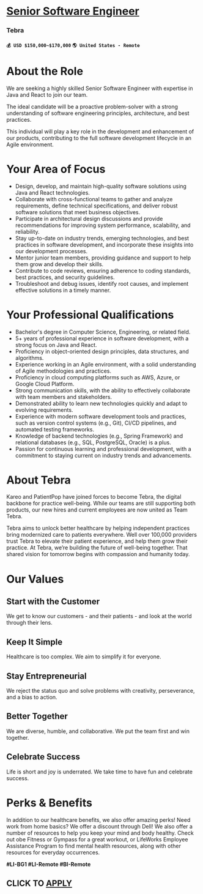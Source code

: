 # [Senior Software Engineer](https://www.remotewlb.com/apply/senior-software-engineer-111062)  
### Tebra  
#### `💰 USD $150,000~$170,000` `🌎 United States - Remote`  

# About the Role

We are seeking a highly skilled Senior Software Engineer with expertise in Java and React to join our team.

The ideal candidate will be a proactive problem-solver with a strong understanding of software engineering principles, architecture, and best practices.

This individual will play a key role in the development and enhancement of our products, contributing to the full software development lifecycle in an Agile environment.

# Your Area of Focus

  * Design, develop, and maintain high-quality software solutions using Java and React technologies.
  * Collaborate with cross-functional teams to gather and analyze requirements, define technical specifications, and deliver robust software solutions that meet business objectives.
  * Participate in architectural design discussions and provide recommendations for improving system performance, scalability, and reliability.
  * Stay up-to-date on industry trends, emerging technologies, and best practices in software development, and incorporate these insights into our development processes.
  * Mentor junior team members, providing guidance and support to help them grow and develop their skills.
  * Contribute to code reviews, ensuring adherence to coding standards, best practices, and security guidelines.
  * Troubleshoot and debug issues, identify root causes, and implement effective solutions in a timely manner.

# Your Professional Qualifications

  * Bachelor's degree in Computer Science, Engineering, or related field.
  * 5+ years of professional experience in software development, with a strong focus on Java and React.
  * Proficiency in object-oriented design principles, data structures, and algorithms.
  * Experience working in an Agile environment, with a solid understanding of Agile methodologies and practices.
  * Proficiency in cloud computing platforms such as AWS, Azure, or Google Cloud Platform.
  * Strong communication skills, with the ability to effectively collaborate with team members and stakeholders.
  * Demonstrated ability to learn new technologies quickly and adapt to evolving requirements.
  * Experience with modern software development tools and practices, such as version control systems (e.g., Git), CI/CD pipelines, and automated testing frameworks.
  * Knowledge of backend technologies (e.g., Spring Framework) and relational databases (e.g., SQL, PostgreSQL, Oracle) is a plus.
  * Passion for continuous learning and professional development, with a commitment to staying current on industry trends and advancements.

# About Tebra

Kareo and PatientPop have joined forces to become Tebra, the digital backbone for practice well-being. While our teams are still supporting both products, our new hires and current employees are now united as Team Tebra.

Tebra aims to unlock better healthcare by helping independent practices bring modernized care to patients everywhere. Well over 100,000 providers trust Tebra to elevate their patient experience, and help them grow their practice. At Tebra, we’re building the future of well-being together. That shared vision for tomorrow begins with compassion and humanity today.

# Our Values

## Start with the Customer

We get to know our customers - and their patients - and look at the world through their lens.

## Keep It Simple

Healthcare is too complex. We aim to simplify it for everyone.

## Stay Entrepreneurial

We reject the status quo and solve problems with creativity, perseverance, and a bias to action.

## Better Together

We are diverse, humble, and collaborative. We put the team first and win together.

## Celebrate Success

Life is short and joy is underrated. We take time to have fun and celebrate success.

# Perks & Benefits

In addition to our healthcare benefits, we also offer amazing perks! Need work from home basics? We offer a discount through Dell! We also offer a number of resources to help you keep your mind and body healthy. Check out obe Fitness or Gympass for a great workout, or LifeWorks Employee Assistance Program to find mental health resources, along with other resources for everyday occurrences.

**#LI-BG1 #LI-Remote #BI-Remote**

  
## CLICK TO [APPLY](https://www.remotewlb.com/apply/senior-software-engineer-111062)

